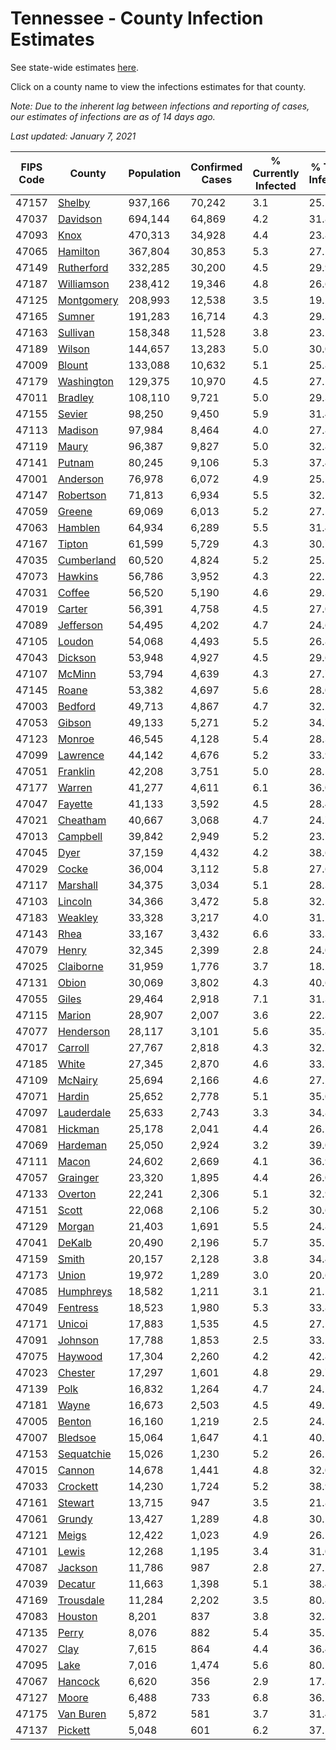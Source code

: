 # Tennessee - County Infection Estimates

See state-wide estimates [here](/infections/us-tn).

Click on a county name to view the infections estimates for that county.

*Note: Due to the inherent lag between infections and reporting of cases, our estimates of infections are as of 14 days ago.*

*Last updated: January 7, 2021*

|   FIPS Code |                   County |   Population |   Confirmed Cases |   % Currently Infected |   % Total Infected |
|-------------|--------------------------|--------------|-------------------|------------------------|--------------------|
|       47157 |         [Shelby](shelby) |      937,166 |            70,242 |                    3.1 |               25.5 |
|       47037 |     [Davidson](davidson) |      694,144 |            64,869 |                    4.2 |               31.8 |
|       47093 |             [Knox](knox) |      470,313 |            34,928 |                    4.4 |               23.8 |
|       47065 |     [Hamilton](hamilton) |      367,804 |            30,853 |                    5.3 |               27.1 |
|       47149 | [Rutherford](rutherford) |      332,285 |            30,200 |                    4.5 |               29.9 |
|       47187 | [Williamson](williamson) |      238,412 |            19,346 |                    4.8 |               26.6 |
|       47125 | [Montgomery](montgomery) |      208,993 |            12,538 |                    3.5 |               19.2 |
|       47165 |         [Sumner](sumner) |      191,283 |            16,714 |                    4.3 |               29.3 |
|       47163 |     [Sullivan](sullivan) |      158,348 |            11,528 |                    3.8 |               23.2 |
|       47189 |         [Wilson](wilson) |      144,657 |            13,283 |                    5.0 |               30.0 |
|       47009 |         [Blount](blount) |      133,088 |            10,632 |                    5.1 |               25.8 |
|       47179 | [Washington](washington) |      129,375 |            10,970 |                    4.5 |               27.1 |
|       47011 |       [Bradley](bradley) |      108,110 |             9,721 |                    5.0 |               29.3 |
|       47155 |         [Sevier](sevier) |       98,250 |             9,450 |                    5.9 |               31.4 |
|       47113 |       [Madison](madison) |       97,984 |             8,464 |                    4.0 |               27.8 |
|       47119 |           [Maury](maury) |       96,387 |             9,827 |                    5.0 |               32.8 |
|       47141 |         [Putnam](putnam) |       80,245 |             9,106 |                    5.3 |               37.4 |
|       47001 |     [Anderson](anderson) |       76,978 |             6,072 |                    4.9 |               25.2 |
|       47147 |   [Robertson](robertson) |       71,813 |             6,934 |                    5.5 |               32.1 |
|       47059 |         [Greene](greene) |       69,069 |             6,013 |                    5.2 |               27.5 |
|       47063 |       [Hamblen](hamblen) |       64,934 |             6,289 |                    5.5 |               31.4 |
|       47167 |         [Tipton](tipton) |       61,599 |             5,729 |                    4.3 |               30.7 |
|       47035 | [Cumberland](cumberland) |       60,520 |             4,824 |                    5.2 |               25.5 |
|       47073 |       [Hawkins](hawkins) |       56,786 |             3,952 |                    4.3 |               22.2 |
|       47031 |         [Coffee](coffee) |       56,520 |             5,190 |                    4.6 |               29.3 |
|       47019 |         [Carter](carter) |       56,391 |             4,758 |                    4.5 |               27.0 |
|       47089 |   [Jefferson](jefferson) |       54,495 |             4,202 |                    4.7 |               24.6 |
|       47105 |         [Loudon](loudon) |       54,068 |             4,493 |                    5.5 |               26.8 |
|       47043 |       [Dickson](dickson) |       53,948 |             4,927 |                    4.5 |               29.6 |
|       47107 |         [McMinn](mcminn) |       53,794 |             4,639 |                    4.3 |               27.7 |
|       47145 |           [Roane](roane) |       53,382 |             4,697 |                    5.6 |               28.0 |
|       47003 |       [Bedford](bedford) |       49,713 |             4,867 |                    4.7 |               32.2 |
|       47053 |         [Gibson](gibson) |       49,133 |             5,271 |                    5.2 |               34.7 |
|       47123 |         [Monroe](monroe) |       46,545 |             4,128 |                    5.4 |               28.3 |
|       47099 |     [Lawrence](lawrence) |       44,142 |             4,676 |                    5.2 |               33.9 |
|       47051 |     [Franklin](franklin) |       42,208 |             3,751 |                    5.0 |               28.5 |
|       47177 |         [Warren](warren) |       41,277 |             4,611 |                    6.1 |               36.0 |
|       47047 |       [Fayette](fayette) |       41,133 |             3,592 |                    4.5 |               28.4 |
|       47021 |     [Cheatham](cheatham) |       40,667 |             3,068 |                    4.7 |               24.7 |
|       47013 |     [Campbell](campbell) |       39,842 |             2,949 |                    5.2 |               23.7 |
|       47045 |             [Dyer](dyer) |       37,159 |             4,432 |                    4.2 |               38.6 |
|       47029 |           [Cocke](cocke) |       36,004 |             3,112 |                    5.8 |               27.6 |
|       47117 |     [Marshall](marshall) |       34,375 |             3,034 |                    5.1 |               28.3 |
|       47103 |       [Lincoln](lincoln) |       34,366 |             3,472 |                    5.8 |               32.5 |
|       47183 |       [Weakley](weakley) |       33,328 |             3,217 |                    4.0 |               31.1 |
|       47143 |             [Rhea](rhea) |       33,167 |             3,432 |                    6.6 |               33.3 |
|       47079 |           [Henry](henry) |       32,345 |             2,399 |                    2.8 |               24.0 |
|       47025 |   [Claiborne](claiborne) |       31,959 |             1,776 |                    3.7 |               18.2 |
|       47131 |           [Obion](obion) |       30,069 |             3,802 |                    4.3 |               40.6 |
|       47055 |           [Giles](giles) |       29,464 |             2,918 |                    7.1 |               31.3 |
|       47115 |         [Marion](marion) |       28,907 |             2,007 |                    3.6 |               22.3 |
|       47077 |   [Henderson](henderson) |       28,117 |             3,101 |                    5.6 |               35.8 |
|       47017 |       [Carroll](carroll) |       27,767 |             2,818 |                    4.3 |               32.7 |
|       47185 |           [White](white) |       27,345 |             2,870 |                    4.6 |               33.7 |
|       47109 |       [McNairy](mcnairy) |       25,694 |             2,166 |                    4.6 |               27.2 |
|       47071 |         [Hardin](hardin) |       25,652 |             2,778 |                    5.1 |               35.0 |
|       47097 | [Lauderdale](lauderdale) |       25,633 |             2,743 |                    3.3 |               34.8 |
|       47081 |       [Hickman](hickman) |       25,178 |             2,041 |                    4.4 |               26.1 |
|       47069 |     [Hardeman](hardeman) |       25,050 |             2,924 |                    3.2 |               39.0 |
|       47111 |           [Macon](macon) |       24,602 |             2,669 |                    4.1 |               36.9 |
|       47057 |     [Grainger](grainger) |       23,320 |             1,895 |                    4.4 |               26.0 |
|       47133 |       [Overton](overton) |       22,241 |             2,306 |                    5.1 |               32.9 |
|       47151 |           [Scott](scott) |       22,068 |             2,106 |                    5.2 |               30.6 |
|       47129 |         [Morgan](morgan) |       21,403 |             1,691 |                    5.5 |               24.8 |
|       47041 |         [DeKalb](dekalb) |       20,490 |             2,196 |                    5.7 |               35.1 |
|       47159 |           [Smith](smith) |       20,157 |             2,128 |                    3.8 |               34.4 |
|       47173 |           [Union](union) |       19,972 |             1,289 |                    3.0 |               20.6 |
|       47085 |   [Humphreys](humphreys) |       18,582 |             1,211 |                    3.1 |               21.1 |
|       47049 |     [Fentress](fentress) |       18,523 |             1,980 |                    5.3 |               33.8 |
|       47171 |         [Unicoi](unicoi) |       17,883 |             1,535 |                    4.5 |               27.5 |
|       47091 |       [Johnson](johnson) |       17,788 |             1,853 |                    2.5 |               33.1 |
|       47075 |       [Haywood](haywood) |       17,304 |             2,260 |                    4.2 |               42.8 |
|       47023 |       [Chester](chester) |       17,297 |             1,601 |                    4.8 |               29.7 |
|       47139 |             [Polk](polk) |       16,832 |             1,264 |                    4.7 |               24.2 |
|       47181 |           [Wayne](wayne) |       16,673 |             2,503 |                    4.5 |               49.2 |
|       47005 |         [Benton](benton) |       16,160 |             1,219 |                    2.5 |               24.5 |
|       47007 |       [Bledsoe](bledsoe) |       15,064 |             1,647 |                    4.1 |               40.7 |
|       47153 | [Sequatchie](sequatchie) |       15,026 |             1,230 |                    5.2 |               26.2 |
|       47015 |         [Cannon](cannon) |       14,678 |             1,441 |                    4.8 |               32.0 |
|       47033 |     [Crockett](crockett) |       14,230 |             1,724 |                    5.2 |               38.9 |
|       47161 |       [Stewart](stewart) |       13,715 |               947 |                    3.5 |               21.8 |
|       47061 |         [Grundy](grundy) |       13,427 |             1,289 |                    4.8 |               30.5 |
|       47121 |           [Meigs](meigs) |       12,422 |             1,023 |                    4.9 |               26.5 |
|       47101 |           [Lewis](lewis) |       12,268 |             1,195 |                    3.4 |               31.0 |
|       47087 |       [Jackson](jackson) |       11,786 |               987 |                    2.8 |               27.2 |
|       47039 |       [Decatur](decatur) |       11,663 |             1,398 |                    5.1 |               38.4 |
|       47169 |   [Trousdale](trousdale) |       11,284 |             2,202 |                    3.5 |               80.8 |
|       47083 |       [Houston](houston) |        8,201 |               837 |                    3.8 |               32.3 |
|       47135 |           [Perry](perry) |        8,076 |               882 |                    5.4 |               35.5 |
|       47027 |             [Clay](clay) |        7,615 |               864 |                    4.4 |               36.4 |
|       47095 |             [Lake](lake) |        7,016 |             1,474 |                    5.6 |               80.1 |
|       47067 |       [Hancock](hancock) |        6,620 |               356 |                    2.9 |               17.3 |
|       47127 |           [Moore](moore) |        6,488 |               733 |                    6.8 |               36.2 |
|       47175 |   [Van Buren](van-buren) |        5,872 |               581 |                    3.7 |               31.4 |
|       47137 |       [Pickett](pickett) |        5,048 |               601 |                    6.2 |               37.5 |